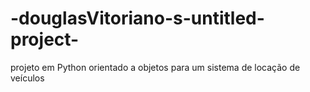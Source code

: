 # -douglasVitoriano-s-untitled-project-
projeto em Python orientado a objetos para um sistema de locação de veículos
